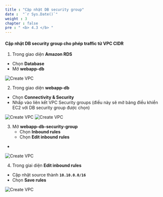 ```yaml
---
title : "Cập nhật DB security group"
date :  "`r Sys.Date()`" 
weight : 3
chapter : false
pre : " <b> 4.3 </b> "
---
```


#### Cập nhật DB security group cho phép traffic từ VPC CIDR

1. Trong giao diện **Amazon RDS**
- Chọn **Database**
- Mở **webapp-db**

![Create VPC](/images/4/db-sg/001.png?featherlight=false&width=90pc)

2. Trong giao diện **webapp-db** 
- Chọn **Connectivity & Security** 
- Nhấp vào liên kết VPC Security groups (điều này sẽ mở bảng điều khiển EC2 với DB security group được chọn)

![Create VPC](/images/4/db-sg/002.png?featherlight=false&width=90pc)
![Create VPC](/images/4/db-sg/003.png?featherlight=false&width=90pc)

3. Mở **webapp-db-security-group**
   - Chọn **Inbound rules**
   - Chọn **Edit inbound rules**
 - 
![Create VPC](/images/4/db-sg/004.png?featherlight=false&width=90pc)

4. Trong giai diện **Edit inbound rules**
- Cập nhật source thành **```10.10.0.0/16```**
- Chọn **Save rules**

![Create VPC](/images/4/db-sg/006.png?featherlight=false&width=90pc)

